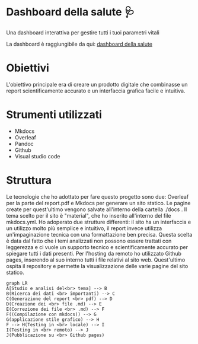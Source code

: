 # Dashboard della salute 🩺
Una dashboard interattiva per gestire tutti i tuoi parametri vitali 

La dashboard è raggiungibile da qui: [dashboard della salute](https://michelefalcomer.github.io/)

# Obiettivi 
L'obiettivo principale era di creare un prodotto digitale che combinasse un report scientificamente accurato e un interfaccia grafica facile e intuitiva. 

# Strumenti utilizzati
* Mkdocs
* Overleaf
* Pandoc
* Github
* Visual studio code

# Struttura
Le tecnologie che ho adottato per fare questo progetto sono due: Overleaf per la parte del report.pdf e Mkdocs per generare un sito statico. Le pagine create per quest'ultimo vengono salvate all'interno della cartella ./docs . Il tema scelto per il sito è "material", che ho inserito all'interno del file mkdocs.yml. Ho adoperato due strutture differenti: il sito ha un interfaccia e un utilizzo molto più semplice e intuitivo, il report invece utilizza un'impaginazione tecnica con una formattazione ben precisa. Questa scelta è data dal fatto che i temi analizzati non possono essere trattati con leggerezza e ci vuole un supporto tecnico e scientificamente accurato per spiegare tutti i dati presenti. Per l'hosting da remoto ho utilizzato Github pages, inserendo al suo interno tutti i file relativi al sito web. Quest'ultimo ospita il repository e permette la visualizzazione delle varie pagine del sito statico.  


```mermaid
graph LR
A[Studio e analisi del<br> tema] --> B
B(Ricerca dei dati <br> importanti) --> C
C(Generazione del report <br> pdf) --> D
D(Creazione dei <br> file .md) --> E
E(Correzione dei file <br> .md) --> F
F((Compilazione con mkdocs)) --> G
G(applicazione stile grafico) --> H
F --> H(Testing in <br> locale) --> I
I(Testing in <br> remoto) --> J
J(Pubblicazione su <br> Github pages)
```

